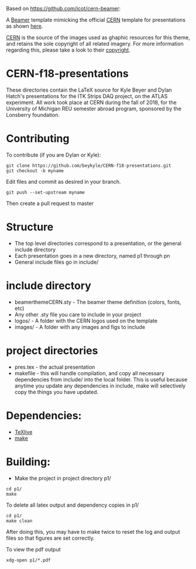 
Based on https://github.com/icot/cern-beamer:

A [Beamer](https://bitbucket.org/rivanvx/beamer/wiki/Home) template mimicking
the official [CERN](www.cern.ch) template for presentations as shown
[here](http://design-guidelines.web.cern.ch/presentations).

[CERN](www.cern.ch) is the source of the images used as ghaphic resources for
this theme, and retains the sole copyright of all related imagery.
For more information regarding this, please take a look to their
[copyright](http://cern.ch/copyright).

CERN-f18-presentations
===========

These directories contain the LaTeX source for Kyle Beyer and Dylan Hatch's presentations for the ITK Strips DAQ 
project, on the ATLAS experiment. All work took place at CERN during the fall of 2018, for the University of Michigan REU semester abroad program, sponsored by the Lonsberry foundation.

Contributing
===

To contribute (if you are Dylan or Kyle):

```console 
git clone https://github.com/beykyle/CERN-f18-presentations.git
git checkout -b myname 
```

Edit files and commit as desired in your branch. 

```console
git push --set-upstream myname
```

Then create a pull request to master


Structure
====

 * The top level directories correspond to a presentation, or the general include directory
 * Each presentation goes in a new directory, named p1 through pn
 * General include files go in include/ 


include directory
=====

 * beamerthemeCERN.sty - The beamer theme definition (colors, fonts, etc)
 * Any other .sty file you care to include in your project
 * logos/ - A folder with the CERN logos used on the template
 * images/ - A folder with any images and figs to include

project directories
===

 * pres.tex - the actual presentation
 * makefile - this will handle compilation, and copy all necessary dependencies from include/ into the local folder. This is useful because anytime you update any dependencies in include, make will selectively copy the things you have updated.


Dependencies:
===
 * [TeXlive](http://www.tug.org/texlive/) 
 * [make](https://www.gnu.org/software/make/)
 
Building:
===
* Make the project in project directory p1/
```console
cd p1/
make
```

To delete all latex output and dependency copies in p1/ 
```console 
cd p1/
make clean
```
After doing this, you may have to make twice to reset the log and output files so that figures are set correctly.

To view the pdf output 
```console 
xdg-open p1/*.pdf 
```


